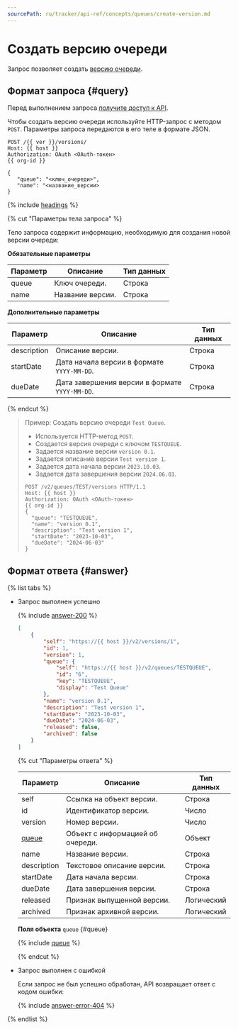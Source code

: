 ```yaml
---
sourcePath: ru/tracker/api-ref/concepts/queues/create-version.md
---
```

# Создать версию очереди

Запрос позволяет создать [версию очереди](../../manager/versions.md). 

## Формат запроса {#query}

Перед выполнением запроса [получите доступ к API](../access.md).

Чтобы создать версию очереди используйте HTTP-запрос с методом `POST`. Параметры запроса передаются в его теле в формате JSON.

```http
POST /{{ ver }}/versions/
Host: {{ host }}
Authorization: OAuth <OAuth-токен>
{{ org-id }}

{
   "queue": "<ключ_очереди>",
   "name": "<название_версии>
}
```

{% include [headings](../../../_includes/tracker/api/headings.md) %}

{% cut "Параметры тела запроса" %}

Тело запроса содержит информацию, необходимую для создания новой версии очереди:

**Обязательные параметры**

Параметр | Описание | Тип данных
-------- | -------- | ----------
queue | Ключ очереди. | Строка
name | Название версии. | Строка

**Дополнительные параметры**

Параметр | Описание | Тип данных
-------- | -------- | ----------
description | Описание версии. | Строка
startDate | Дата начала версии в формате `YYYY-MM-DD`. | Строка
dueDate | Дата завершения версии в формате `YYYY-MM-DD`. | Строка

{% endcut %}

> Пример: Создать версию очереди `Test Queue`.
>
> - Используется HTTP-метод `POST`.
> - Создается версия очереди с ключом `TESTQUEUE`.
> - Задается название версии `version 0.1`.
> - Задается описание версии `Test version 1`.
> - Задается дата начала версии `2023.10.03`.
> - Задается дата завершения версии `2024.06.03`.
>
> ```
> POST /v2/queues/TEST/versions HTTP/1.1
> Host: {{ host }}
> Authorization: OAuth <OAuth-токен>
> {{ org-id }}
>{
>   "queue": "TESTQUEUE",
>   "name": "version 0.1",
>   "description": "Test version 1",
>   "startDate": "2023-10-03",
>   "dueDate": "2024-06-03"
>}
> ```

## Формат ответа {#answer}

{% list tabs %}

- Запрос выполнен успешно

    {% include [answer-200](../../../_includes/tracker/api/answer-200.md) %}

    ```json
    [
        {
            "self": "https://{{ host }}/v2/versions/1",
            "id": 1,
            "version": 1,
            "queue": {
                "self": "https://{{ host }}/v2/queues/TESTQUEUE",
                "id": "6",
                "key": "TESTQUEUE",
                "display": "Test Queue"
            },
            "name": "version 0.1",
            "description": "Test version 1",
            "startDate": "2023-10-03",
            "dueDate": "2024-06-03",
            "released": false,
            "archived": false
        }
    ]
    ```

    {% cut "Параметры ответа" %}

    Параметр | Описание | Тип данных
    ----- | ----- | -----
    self | Ссылка на объект версии. | Строка
    id | Идентификатор версии. | Число
    version | Номер версии. | Число
    [queue](#queue) | Объект с информацией об очереди. | Объект
    name | Название версии. | Строка
    description | Текстовое описание версии. | Строка
    startDate | Дата начала версии. | Строка
    dueDate | Дата завершения версии. | Строка
    released | Признак выпущенной версии. | Логический
    archived | Признак архивной версии. | Логический

    **Поля объекта** `queue` {#queue}
    
    {% include [queue](../../../_includes/tracker/api/queue.md) %}

    {% endcut %}

- Запрос выполнен с ошибкой

    Если запрос не был успешно обработан, API возвращает ответ с кодом ошибки:

    {% include [answer-error-404](../../../_includes/tracker/api/answer-error-404.md) %}

{% endlist %}